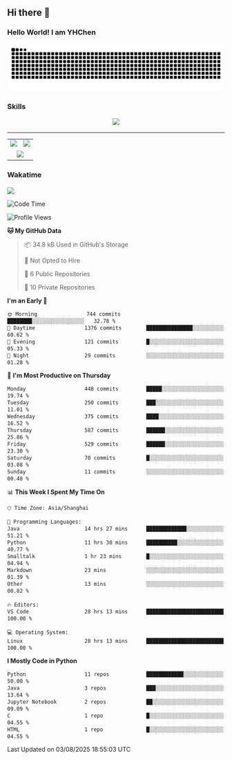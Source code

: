 
## Hi there 👋

<!--
**YHChen0511/YHChen0511** is a ✨ _special_ ✨ repository because its `README.md` (this file) appears on your GitHub profile.

Here are some ideas to get you started:

- 🔭 I’m currently working on ...
- 🌱 I’m currently learning ...
- 👯 I’m looking to collaborate on ...
- 🤔 I’m looking for help with ...
- 💬 Ask me about ...
- 📫 How to reach me: ...
- 😄 Pronouns: ...
- ⚡ Fun fact: ...
-->
### Hello World!  I am YHChen

![](https://raw.githubusercontent.com/YHChen0511/YHChen0511/refs/heads/output/github-contribution-grid-snake.svg)

### Skills

<p align="center">
  <a href="https://skillicons.dev">
    <img src="https://skillicons.dev/icons?i=python,cpp,java,c,pytorch,git,docker,latex,mysql,linux,vscode" />
  </a>
</p>

---
<div align="center">
  <table style="width:100%;">
    <tr>
      <!-- 第一个图片 -->
      <td align="center">
        <img height='200' src="https://github-readme-stats.vercel.app/api?username=YHChen0511&show_icons=true" />
      </td>
      <!-- 第二个图片 -->
      <td align="center">
        <img height='200' src="https://github-readme-stats.vercel.app/api/top-langs/?username=YHChen0511&layout=compact" />
      </td>
    </tr>
    <!-- 第三个图片 -->
    <tr>
      <td colspan="2" align="center">
        <img height="220" src="https://github-readme-activity-graph.vercel.app/graph?username=YHChen0511&theme=github-compact&hide_border=true&area=true" />
      </td>
    </tr>
  </table>
</div>

### Wakatime
<img align="center" src="https://github-readme-stats.vercel.app/api/wakatime?username=YHChen0511&theme=transparent&hide_border=true&layout=compact&langs_count=20&range=last_30_days" />

<!--START_SECTION:waka-->
![Code Time](http://img.shields.io/badge/Code%20Time-465%20hrs%2022%20mins-blue)

![Profile Views](http://img.shields.io/badge/Profile%20Views-0-blue)

**🐱 My GitHub Data** 

> 📦 34.8 kB Used in GitHub's Storage 
 > 
> 🚫 Not Opted to Hire
 > 
> 📜 6 Public Repositories 
 > 
> 🔑 10 Private Repositories 
 > 
**I'm an Early 🐤** 

```text
🌞 Morning                744 commits         ████████░░░░░░░░░░░░░░░░░   32.78 % 
🌆 Daytime                1376 commits        ███████████████░░░░░░░░░░   60.62 % 
🌃 Evening                121 commits         █░░░░░░░░░░░░░░░░░░░░░░░░   05.33 % 
🌙 Night                  29 commits          ░░░░░░░░░░░░░░░░░░░░░░░░░   01.28 % 
```
📅 **I'm Most Productive on Thursday** 

```text
Monday                   448 commits         █████░░░░░░░░░░░░░░░░░░░░   19.74 % 
Tuesday                  250 commits         ███░░░░░░░░░░░░░░░░░░░░░░   11.01 % 
Wednesday                375 commits         ████░░░░░░░░░░░░░░░░░░░░░   16.52 % 
Thursday                 587 commits         ██████░░░░░░░░░░░░░░░░░░░   25.86 % 
Friday                   529 commits         ██████░░░░░░░░░░░░░░░░░░░   23.30 % 
Saturday                 70 commits          █░░░░░░░░░░░░░░░░░░░░░░░░   03.08 % 
Sunday                   11 commits          ░░░░░░░░░░░░░░░░░░░░░░░░░   00.48 % 
```


📊 **This Week I Spent My Time On** 

```text
🕑︎ Time Zone: Asia/Shanghai

💬 Programming Languages: 
Java                     14 hrs 27 mins      █████████████░░░░░░░░░░░░   51.21 % 
Python                   11 hrs 30 mins      ██████████░░░░░░░░░░░░░░░   40.77 % 
Smalltalk                1 hr 23 mins        █░░░░░░░░░░░░░░░░░░░░░░░░   04.94 % 
Markdown                 23 mins             ░░░░░░░░░░░░░░░░░░░░░░░░░   01.39 % 
Other                    13 mins             ░░░░░░░░░░░░░░░░░░░░░░░░░   00.82 % 

🔥 Editors: 
VS Code                  28 hrs 13 mins      █████████████████████████   100.00 % 

💻 Operating System: 
Linux                    28 hrs 13 mins      █████████████████████████   100.00 % 
```

**I Mostly Code in Python** 

```text
Python                   11 repos            ████████████░░░░░░░░░░░░░   50.00 % 
Java                     3 repos             ███░░░░░░░░░░░░░░░░░░░░░░   13.64 % 
Jupyter Notebook         2 repos             ██░░░░░░░░░░░░░░░░░░░░░░░   09.09 % 
C                        1 repo              █░░░░░░░░░░░░░░░░░░░░░░░░   04.55 % 
HTML                     1 repo              █░░░░░░░░░░░░░░░░░░░░░░░░   04.55 % 
```




 Last Updated on 03/08/2025 18:55:03 UTC
<!--END_SECTION:waka-->
